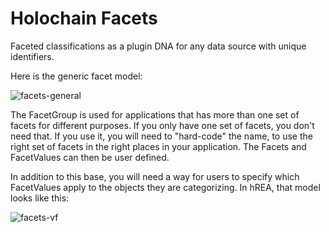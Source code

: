 # Holochain Facets
Faceted classifications as a plugin DNA for any data source with unique identifiers.

Here is the generic facet model:

![facets-general](https://user-images.githubusercontent.com/3776081/235473818-5a359eb8-1a82-4179-866f-5b9e2d0d51ff.png)

The FacetGroup is used for applications that has more than one set of facets for different purposes.  If you only have one set of facets, you don't need that.  If you use it, you will need to "hard-code" the name, to use the right set of facets in the right places in your application.  The Facets and FacetValues can then be user defined.

In addition to this base, you will need a way for users to specify which FacetValues apply to the objects they are categorizing.  In hREA, that model looks like this:

![facets-vf](https://user-images.githubusercontent.com/3776081/235474604-298d8fe2-3bd0-432d-907b-9da2ffc09803.png)

